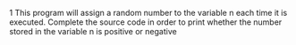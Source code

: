 1 This program will assign a random number to the variable n each time it is executed. Complete the source code in order to print whether the number stored in the variable n is positive or negative
